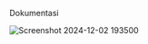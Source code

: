 Dokumentasi

![Screenshot 2024-12-02 193500](https://github.com/user-attachments/assets/557eeacb-98ee-4260-8496-e8f099d56b5d)
